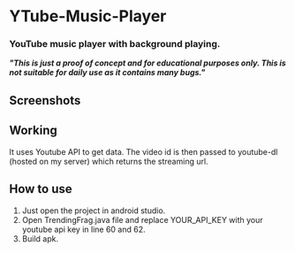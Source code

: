 # YTube-Music-Player
### YouTube music player with background playing.  
***"This is just a proof of concept and for educational purposes only. This is not suitable for daily use as it contains many bugs."*** 
## Screenshots

## Working
It uses Youtube API to get data. The video id is then passed to youtube-dl (hosted on my server) which returns the streaming url.
## How to use
1. Just open the project in android studio.
2. Open TrendingFrag.java file and replace YOUR_API_KEY with your youtube api key in line 60 and 62.
3. Build apk.
